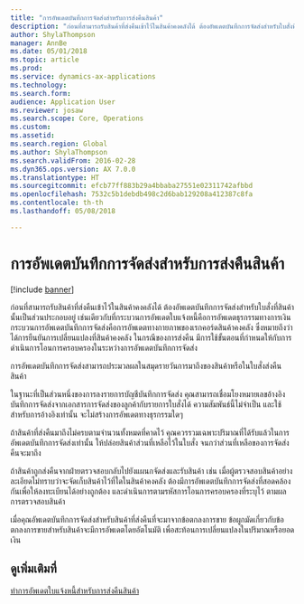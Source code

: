 ```yaml
---
title: "การอัพเดตบันทึกการจัดส่งสำหรับการส่งคืนสินค้า"
description: "ก่อนที่สามารถรับสินค้าที่ส่งคืนเข้าไว้ในสินค้าคงคลังได้ ต้องอัพเดตบันทึกการจัดส่งสำหรับใบสั่งที่สินค้านั้นเป็นส่วนประกอบอยู่ "
author: ShylaThompson
manager: AnnBe
ms.date: 05/01/2018
ms.topic: article
ms.prod: 
ms.service: dynamics-ax-applications
ms.technology: 
ms.search.form: 
audience: Application User
ms.reviewer: josaw
ms.search.scope: Core, Operations
ms.custom: 
ms.assetid: 
ms.search.region: Global
ms.author: ShylaThompson
ms.search.validFrom: 2016-02-28
ms.dyn365.ops.version: AX 7.0.0
ms.translationtype: HT
ms.sourcegitcommit: efcb77ff883b29a4bbaba27551e02311742afbbd
ms.openlocfilehash: 7532c5b1debdb498c2d6bab129208a412387c8fa
ms.contentlocale: th-th
ms.lasthandoff: 05/08/2018

---
```


# <a name="packing-slip-updates-for-returns"></a>การอัพเดตบันทึกการจัดส่งสำหรับการส่งคืนสินค้า  

[!include [banner](../includes/banner.md)]


ก่อนที่สามารถรับสินค้าที่ส่งคืนเข้าไว้ในสินค้าคงคลังได้ ต้องอัพเดตบันทึกการจัดส่งสำหรับใบสั่งที่สินค้านั้นเป็นส่วนประกอบอยู่  เช่นเดียวกับที่กระบวนการอัพเดตใบแจ้งหนี้คือการอัพเดตธุรกรรมทางการเงิน กระบวนการอัพเดตบันทึกการจัดส่งคือการอัพเดตทางกายภาพของเรกคอร์ดสินค้าคงคลัง ซึ่งหมายถึงว่าได้การยืนยันการเปลี่ยนแปลงที่สินค้าคงคลัง ในกรณีของการส่งคืน มีการใช้ขั้นตอนที่กำหนดให้กับการดำเนินการโอนการครอบครองในระหว่างการอัพเดตบันทึกการจัดส่ง

การอัพเดตบันทึกการจัดส่งสามารถประมวลผลในสมุดรายวันการมาถึงของสินค้าหรือในใบสั่งส่งคืนสินค้า

ในฐานะที่เป็นส่วนหนึ่งของการลงรายการบัญชีบันทึกการจัดส่ง คุณสามารถเชื่อมโยงหมายเลขอ้างอิงบันทึกการจัดส่งจากเอกสารการจัดส่งของลูกค้ากับรายการใบสั่งได้ ความสัมพันธ์นี้ไม่จำเป็น และใช้สำหรับการอ้างอิงเท่านั้น จะไม่สร้างการอัพเดตทางธุรกรรมใดๆ

ถ้าสินค้าที่ส่งคืนมาถึงไม่ครบตามจำนวนทั้งหมดที่คาดไว้ คุณควรรวมเฉพาะปริมาณที่ได้รับแล้วในการอัพเดตบันทึกการจัดส่งเท่านั้น ให้ปล่อยสินค้าส่วนที่เหลือไว้ในใบสั่ง จนกว่าส่วนที่เหลือของการจัดส่งคืนจะมาถึง

ถ้าสินค้าถูกส่งคืนจากฝ่ายตรวจสอบกลับไปยังแผนกจัดส่งและรับสินค้า เช่น เมื่อผู้ตรวจสอบสินค้าอย่างละเอียดไม่ทราบว่าจะจัดเก็บสินค้าไว้ที่ใดในสินค้าคงคลัง ต้องมีการอัพเดตบันทึกการจัดส่งที่สอดคล้องกันเพื่อให้ลงทะเบียนได้อย่างถูกต้อง และดำเนินการตามรหัสการโอนการครอบครองที่ระบุไว้ ตามผลการตรวจสอบสินค้า

เมื่อคุณอัพเดตบันทึกการจัดส่งสำหรับสินค้าที่ส่งคืนที่จะมาจากข้อตกลงการขาย ข้อผูกมัดเกี่ยวกับข้อตกลงการขายสำหรับสินค้าจะมีการอัพเดตโดยอัตโนมัติ เพื่อสะท้อนการเปลี่ยนแปลงในปริมาณหรือยอดเงิน 

## <a name="see-also"></a>ดูเพิ่มเติมที่

[ทำการอัพเดตใบแจ้งหนี้สำหรับการส่งคืนสินค้า](perform-invoice-updates-for-returns.md)

  



